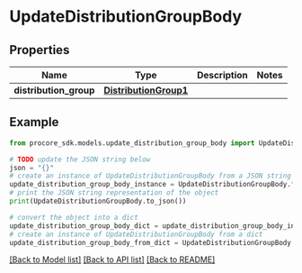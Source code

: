 # UpdateDistributionGroupBody


## Properties

Name | Type | Description | Notes
------------ | ------------- | ------------- | -------------
**distribution_group** | [**DistributionGroup1**](DistributionGroup1.md) |  | 

## Example

```python
from procore_sdk.models.update_distribution_group_body import UpdateDistributionGroupBody

# TODO update the JSON string below
json = "{}"
# create an instance of UpdateDistributionGroupBody from a JSON string
update_distribution_group_body_instance = UpdateDistributionGroupBody.from_json(json)
# print the JSON string representation of the object
print(UpdateDistributionGroupBody.to_json())

# convert the object into a dict
update_distribution_group_body_dict = update_distribution_group_body_instance.to_dict()
# create an instance of UpdateDistributionGroupBody from a dict
update_distribution_group_body_from_dict = UpdateDistributionGroupBody.from_dict(update_distribution_group_body_dict)
```
[[Back to Model list]](../README.md#documentation-for-models) [[Back to API list]](../README.md#documentation-for-api-endpoints) [[Back to README]](../README.md)


